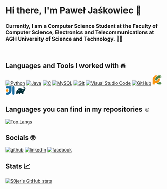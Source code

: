 # Hi there, I'm Paweł Jaśkowiec :wave:


### Currently, I am a Computer Science Student at the Faculty of Computer Science, Electronics and Telecommunications at AGH University of Science and Technology. :man_student:
<br />


## Languages and Tools I worked with :fire:

<a href="https://www.python.org/" title="Python"><img src="https://github.com/get-icon/geticon/raw/master/icons/python.svg" alt="Python" width="30px" height="30px"></a>
<a href="https://www.java.com/" title="Java"><img src="https://github.com/get-icon/geticon/raw/master/icons/java.svg" alt="Java" width="30px" height="30px"></a>
<a href="https://www.cprogramming.com/" title="C"><img src="https://github.com/get-icon/geticon/raw/master/icons/c.svg" alt="C" width="30px" height="30px"></a>
<a href="https://dev.mysql.com/" title="MySQL"><img src="https://github.com/get-icon/geticon/raw/master/icons/mysql.svg" alt="MySQL" width="21px" height="21px"></a>
<a href="https://git-scm.com/" title="Git"><img src="https://github.com/get-icon/geticon/raw/master/icons/git-icon.svg" alt="Git" width="30px" height="30px"></a>
<a href="https://code.visualstudio.com/" title="Visual Studio Code"><img src="https://cdn.jsdelivr.net/gh/devicons/devicon/icons/vscode/vscode-original.svg" alt="Visual Studio Code" width="30px" height="30px"></a>
<a href="https://github.com/" title="Github"><img src="https://user-images.githubusercontent.com/3369400/139447912-e0f43f33-6d9f-45f8-be46-2df5bbc91289.png" alt="GitHub" width="30px" height="30px"></a>
<a href="https://www.jetbrains.com/pycharm/" title="PyCharm"><img src="https://raw.githubusercontent.com/devicons/devicon/master/icons/pycharm/pycharm-original.svg" alt="PyCharm" width="30px" height="30px"></a>
<a href="https://www.jetbrains.com/idea/" title="InteliJ Idea"><img src="https://raw.githubusercontent.com/devicons/devicon/master/icons/intellij/intellij-original.svg" alt="InteliJ Idea" width="30px" height="30px"></a>
<a href="https://www.jetbrains.com/help/idea/gradle.html?source=google&medium=cpc&campaign=9731172174&gclid=CjwKCAjwo8-SBhAlEiwAopc9W1ioJh9rqQc_GVXt48ooaua5Ge-piQX6qYC_wNTT0dtr9XWgOiRH7BoChOsQAvD_BwE" title="Gradle"><img src="https://raw.githubusercontent.com/devicons/devicon/master/icons/gradle/gradle-plain.svg" alt="Gradle" width="30px" height="30px"></a>


## Languages you can find in my repositories :relaxed:

[![Top Langs](https://github-readme-stats.vercel.app/api/top-langs/?username=S0jer)](https://github.com/S0jer/github-readme-stats)


## Socials :nerd_face:

[<img src='https://cdn.jsdelivr.net/npm/simple-icons@3.0.1/icons/github.svg' alt='github' height='40'>](https://github.com/S0jer)
[<img src='https://cdn.jsdelivr.net/npm/simple-icons@3.0.1/icons/linkedin.svg' alt='linkedin' height='40'>](www.linkedin.com/in/pjaśkowiec) 
[<img src='https://cdn.jsdelivr.net/npm/simple-icons@3.0.1/icons/facebook.svg' alt='facebook' height='40'>](https://www.facebook.com/profile.php?id=100009697993592) 



## Stats :chart_with_upwards_trend:

[![S0jer's GitHub stats](https://github-readme-stats.vercel.app/api?username=S0jer&show_icons=true&theme=radical)](https://github.com/S0jer/github-readme-stats)

